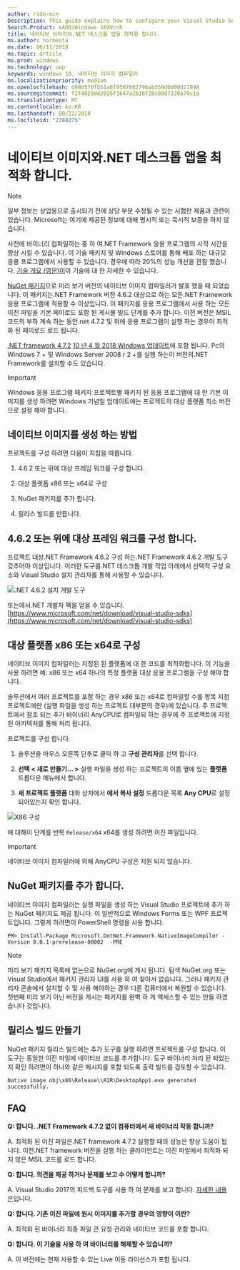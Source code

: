 ```yaml
---
author: rido-min
Description: This guide explains how to configure your Visual Studio Solution to optimize the application binaries with native images.
Search.Product: eADQiWindows 10XVcnh
title: 네이티브 이미지와.NET 데스크톱 앱을 최적화 합니다.
ms.author: normesta
ms.date: 06/11/2018
ms.topic: article
ms.prod: windows
ms.technology: uwp
keywords: windows 10, 네이티브 이미지 컴파일러
ms.localizationpriority: medium
ms.openlocfilehash: d98b576fb51a8f9507802796ab359d0d00d21998
ms.sourcegitcommit: f2f4820dd2026f1b47a2b1bf2bc89d7220a79c1a
ms.translationtype: MT
ms.contentlocale: ko-KR
ms.lasthandoff: 08/22/2018
ms.locfileid: "2788275"
---
```

# <a name="optimize-your-net-desktop-apps-with-native-images"></a>네이티브 이미지와.NET 데스크톱 앱을 최적화 합니다.

> [!NOTE]
> 일부 정보는 상업용으로 출시되기 전에 상당 부분 수정될 수 있는 시험판 제품과 관련이 있습니다. Microsoft는 여기에 제공된 정보에 대해 명시적 또는 묵시적 보증을 하지 않습니다.

사전에 바이너리 컴파일하는 중 하 여.NET Framework 응용 프로그램의 시작 시간을 향상 시킬 수 있습니다. 이 기술 패키지 및 Windows 스토어를 통해 배포 하는 대규모 응용 프로그램에서 사용할 수 있습니다. 경우에 따라 20%의 성능 개선을 관찰 했습니다. [기술 개요 (영문)이](https://github.com/dotnet/coreclr/blob/master/Documentation/botr/readytorun-overview.md)이 기술에 대 한 자세한 수 있습니다.

[NuGet 패키지](https://www.nuget.org/packages/Microsoft.DotNet.Framework.NativeImageCompiler)으로 미리 보기 버전의 네이티브 이미지 컴파일러가 발표 했을 때 되었습니다. 이 패키지는.NET Framework 버전 4.6.2 대상으로 하는 모든.NET Framework 응용 프로그램에 적용할 수 이상입니다. 이 패키지를 응용 프로그램에서 사용 하는 모든 이진 파일을 기본 페이로드 포함 된 게시물 빌드 단계를 추가 합니다. 이전 버전은 MSIL 코드의 부하 계속 하는 동안.net 4.7.2 및 위에 응용 프로그램이 실행 하는 경우이 최적화 된 페이로드 로드 됩니다.

[.NET framework 4.7.2](https://blogs.msdn.microsoft.com/dotnet/2018/04/30/announcing-the-net-framework-4-7-2/) [10 년 4 월 2018 Windows 업데이트](https://blogs.windows.com/windowsexperience/2018/04/30/how-to-get-the-windows-10-april-2018-update/)에 포함 됩니다. Pc의 Windows 7 + 및 Windows Server 2008 r 2 +를 실행 하는이 버전의.NET Framework를 설치할 수도 있습니다.

> [!IMPORTANT]
> Windows 응용 프로그램 패키지 프로젝트별 패키지 된 응용 프로그램에 대 한 기본 이미지를 생성 하려면 Windows 기념일 업데이트에는 프로젝트의 대상 플랫폼 최소 버전으로 설정 해야 합니다.

## <a name="how-to-produce-native-images"></a>네이티브 이미지를 생성 하는 방법

프로젝트를 구성 하려면 다음이 지침을 따릅니다.

1. 4.6.2 또는 위에 대상 프레임 워크를 구성 합니다.

2. 대상 플랫폼 x86 또는 x64로 구성 

3. NuGet 패키지를 추가 합니다.

4. 릴리스 빌드를 만듭니다.

## <a name="configure-the-target-framework-as-462-or-above"></a>4.6.2 또는 위에 대상 프레임 워크를 구성 합니다.

프로젝트 대상.NET Framework 4.6.2 구성 하는.NET Framework 4.6.2 개발 도구 갖추어야 이상입니다. 이러한 도구를.NET 데스크톱 개발 작업 아래에서 선택적 구성 요소와 Visual Studio 설치 관리자를 통해 사용할 수 있습니다.

![.NET 4.6.2 설치 개발 도구](images/desktop-to-uwp/install-4.6.2-devpack.png)

또는에서.NET 개발자 팩을 얻을 수 있습니다.[https://www.microsoft.com/net/download/visual-studio-sdks](https://www.microsoft.com/net/download/visual-studio-sdks)

## <a name="configure-the-target-platform-as-x86-or-x64"></a>대상 플랫폼 x86 또는 x64로 구성

네이티브 이미지 컴파일러는 지정된 된 플랫폼에 대 한 코드를 최적화합니다. 이 기능을 사용 하려면 예: x86 또는 x64 하나의 특정 플랫폼 대상 응용 프로그램을 구성 해야 합니다.

솔루션에서 여러 프로젝트를 포함 하는 경우 x86 또는 x64로 컴파일할 수를 항목 지점 프로젝트에만 (실행 파일을 생성 하는 프로젝트 대부분의 경우)에 있습니다. 주 프로젝트에서 참조 되는 추가 바이너리 AnyCPU로 컴파일되 하는 경우에 주 프로젝트에 지정 된 아키텍처를 통해 처리 됩니다.

프로젝트를 구성 합니다.

1. 솔루션을 마우스 오른쪽 단추로 클릭 하 고 **구성 관리자**를 선택 합니다.

2. **선택 < 새로 만들기... >** 실행 파일을 생성 하는 프로젝트의 이름 옆에 있는 **플랫폼** 드롭다운 메뉴에서 합니다.

3. **새 프로젝트 플랫폼** 대화 상자에서 **에서 복사 설정** 드롭다운 목록 **Any CPU**로 설정 되어있는지 확인 합니다.

![X86 구성](images/desktop-to-uwp/configure-x86.png)

에 대해이 단계를 반복 `Release/x64` x64를 생성 하려면 이진 파일입니다.

>[!IMPORTANT]
> 네이티브 이미지 컴파일러에 의해 AnyCPU 구성은 지원 되지 않습니다.

## <a name="add-the-nuget-packages"></a>NuGet 패키지를 추가 합니다.

네이티브 이미지 컴파일러는 실행 파일을 생성 하는 Visual Studio 프로젝트에 추가 하는 NuGet 패키지도 제공 됩니다. 이 일반적으로 Windows Forms 또는 WPF 프로젝트입니다. 그렇게 하려면이 PowerShell 명령을 사용 합니다.

```PS
PM> Install-Package Microsoft.DotNet.Framework.NativeImageCompiler -Version 0.0.1-prerelease-00002  -PRE
```

> [!NOTE]
> 미리 보기 패키지 목록에 없는으로 NuGet.org에 게시 됩니다. 탐색 NuGet.org 또는 Visual Studio에서 패키지 관리자 UI를 사용 하 여 찾아서 없습니다. 그러나 패키지 관리자 콘솔에서 설치할 수 및 사용 해야하는 경우 다른 컴퓨터에서 복원할 수 있습니다. 첫번째 미리 보기 아닌 버전을 게시는 패키지를 완벽 하 게 액세스할 수 있는 만들 하겠습니다 것입니다.

## <a name="create-a-release-build"></a>릴리스 빌드 만들기

NuGet 패키지 릴리스 빌드에는 추가 도구를 실행 하려면 프로젝트를 구성 합니다. 이 도구는 동일한 이진 파일에 네이티브 코드를 추가합니다.
도구 바이너리 처리 된 되었는지 확인 하려면이 하나와 같은 메시지를 포함 되도록 출력 빌드를 검토할 수 있습니다.

```
Native image obj\x86\Release\\R2R\DesktopApp1.exe generated successfully.
```

## <a name="faq"></a>FAQ

**Q: 합니다. .NET Framework 4.7.2 없이 컴퓨터에서 새 바이너리 작동 합니까?**

A. 최적화 된 이진 파일은.NET framework 4.7.2 실행할 때의 성능은 향상 도움이 됩니다. 이전.NET framework 버전을 실행 하는 클라이언트는 이진 파일에서 최적화 되지 않은 MSIL 코드를 로드 합니다.

**Q: 합니다. 의견을 제공 하거나 문제를 보고 수 어떻게 합니까?**

A. Visual Studio 2017의 피드백 도구를 사용 하 여 문제를 보고 합니다. [자세한 내용은](https://docs.microsoft.com/visualstudio/ide/how-to-report-a-problem-with-visual-studio-2017)입니다.

**Q: 합니다. 기존 이진 파일에 원시 이미지를 추가할 경우의 영향이 이란?**

A. 최적화 된 바이너리 최종 파일 큰 요청 관리와 네이티브 코드를 포함 합니다.

**Q: 합니다. 이 기술을 사용 하 여 바이너리를 해제할 수 있습니까?**

A. 이 버전에는 현재 사용할 수 있는 Live 이동 라이선스가 포함 됩니다.
